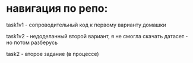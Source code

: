 # навигация по репо:

task1v1 - сопроводительный код к первому варианту домашки

task1v2 - недоделанный второй вариант, я не смогла скачать датасет - но потом разберусь

task2 - второе задание (в процессе)
